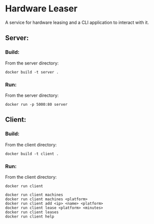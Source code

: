 # Hardware Leaser
A service for hardware leasing and a CLI application to interact with it.

## Server:
### Build:
From the server directory:
```
docker build -t server .
```
### Run:
From the server directory:
```
docker run -p 5000:80 server
```

## Client:
### Build:
From the client directory:
```
docker build -t client .
```
### Run:
From the client directory:
```
docker run client

docker run client machines
docker run client machines <platform>
docker run client add <ip> <name> <platform>
docker run client lease <platform> <minutes>
docker run client leases
docker run client help
```
